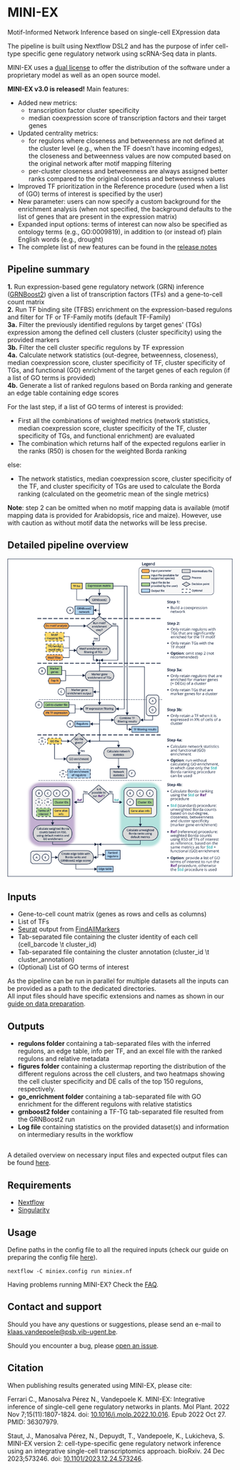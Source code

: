 # MINI-EX

Motif-Informed Network Inference based on single-cell EXpression data  

The pipeline is built using Nextflow DSL2 and has the purpose of infer cell-type specific gene regulatory network using scRNA-Seq data in plants.

MINI-EX uses a [dual license](https://github.com/VIB-PSB/MINI-EX/blob/main/LICENSE) to offer the distribution of the software under a proprietary model as well as an open source model.

**MINI-EX v3.0 is released!** Main features:
* Added new metrics:
  * transcription factor cluster specificity
  * median coexpression score of transcription factors and their target genes
* Updated centrality metrics:
  * for regulons where closeness and betweenness are not defined at the cluster level (e.g., when the TF doesn’t have incoming edges), the closeness and betweenness values are now computed based on the original network after motif mapping filtering
  * per-cluster closeness and betweenness are always assigned better ranks compared to the original closeness and betweenness values
* Improved TF prioritization in the Reference procedure (used when a list of (GO) terms of interest is specified by the user)
* New parameter: users can now specify a custom background for the enrichment analysis (when not specified, the background defaults to the list of genes that are present in the expression matrix)
* Expanded input options: terms of interest can now also be specified as ontology terms (e.g., GO:0009819), in addition to (or instead of) plain English words (e.g., drought)
* The complete list of new features can be found in the [release notes](https://github.com/VIB-PSB/MINI-EX/releases/tag/v3.0)

## Pipeline summary
**1\.** Run expression-based gene regulatory network (GRN) inference ([GRNBoost2](https://arboreto.readthedocs.io/en/latest/algorithms.html#grnboost2)) given a list of transcription factors (TFs) and a gene-to-cell count matrix<br/>
**2\.** Run TF binding site (TFBS) enrichment on the expression-based regulons and filter for TF or TF-Family motifs (default TF-Family)<br/>
**3a.** Filter the previously identified regulons by target genes' (TGs) expression among the defined cell clusters (cluster specificity) using the provided markers<br/>
**3b.** Filter the cell cluster specific regulons by TF expression<br/>
**4a.** Calculate network statistics (out-degree, betweenness, closeness), median coexpression score, cluster specificity of TF, cluster specificity of TGs, and functional (GO) enrichment of the target genes of each regulon (if a list of GO terms is provided)<br/>
**4b.** Generate a list of ranked regulons based on Borda ranking and generate an edge table containing edge scores

For the last step, if a list of GO terms of interest is provided:
- First all the combinations of weighted metrics (network statistics, median coexpression score, cluster specificity of the TF, cluster specificity of TGs, and functional enrichment) are evaluated
- The combination which returns half of the expected regulons earlier in the ranks (R50) is chosen for the weighted Borda ranking

else:
- The network statistics, median coexpression score, cluster specificity of the TF, and cluster specificity of TGs are used to calculate the Borda ranking (calculated on the geometric mean of the single metrics)

**Note**: step 2 can be omitted when no motif mapping data is available (motif mapping data is provided for Arabidopsis, rice and maize). However, use with caution as without motif data the networks will be less precise.

## Detailed pipeline overview

![MINI-EX_scheme](docs/MINI-EX_schema.png)

## Inputs
* Gene-to-cell count matrix (genes as rows and cells as columns)
* List of TFs
* [Seurat](https://satijalab.org/seurat/) output from [FindAllMarkers](https://www.rdocumentation.org/packages/Seurat/versions/3.1.2/topics/FindAllMarkers)
* Tab-separated file containing the cluster identity of each cell (cell_barcode \t cluster_id)
* Tab-separated file containing the cluster annotation (cluster_id \t cluster_annotation)
* (Optional) List of GO terms of interest

As the pipeline can be run in parallel for multiple datasets all the inputs can be provided as a path to the dedicated directories.  
All input files should have specific extensions and names as shown in our [guide on data preparation](docs/data_preparation.md).  

## Outputs
* **regulons folder** containing a tab-separated files with the inferred regulons, an edge table, info per TF, and an excel file with the ranked regulons and relative metadata
* **figures folder** containing a clustermap reporting the distribution of the different regulons across the cell clusters, and two heatmaps showing the cell cluster specificity and DE calls of the top 150 regulons, respectively. 
* **go_enrichment folder** containing a tab-separated file with GO enrichment for the different regulons with relative statistics
* **grnboost2 folder** containing a TF-TG tab-separated file resulted from the GRNBoost2 run
* **Log file** containing statistics on the provided dataset(s) and information on intermediary results in the workflow

##   
A detailed overview on necessary input files and expected output files can be found [here](example/).


## Requirements

* [Nextflow](https://www.nextflow.io/)
* [Singularity](https://sylabs.io/guides/3.0/user-guide/index.html)


## Usage

Define paths in the config file to all the required inputs (check our guide on preparing the config file [here](docs/configuration.md)).

```
nextflow -C miniex.config run miniex.nf
```
 
Having problems running MINI-EX? Check the [FAQ](docs/FAQ.md).


## Contact and support

Should you have any questions or suggestions, please send an e-mail to klaas.vandepoele@psb.vib-ugent.be.

Should you encounter a bug, please [open an issue](https://github.com/VIB-PSB/MINI-EX/issues).

## Citation

When publishing results generated using MINI-EX, please cite:

Ferrari C., Manosalva Pérez N., Vandepoele K. MINI-EX: Integrative inference of single-cell gene regulatory networks in plants. Mol Plant. 2022 Nov 7;15(11):1807-1824. doi: [10.1016/j.molp.2022.10.016](https://doi.org/10.1016/j.molp.2022.10.016). Epub 2022 Oct 27. PMID: 36307979.

Staut, J., Manosalva Pérez, N., Depuydt, T., Vandepoele, K., Lukicheva, S. MINI-EX version 2: cell-type-specific gene regulatory network inference using an integrative single-cell transcriptomics approach. bioRxiv. 24 Dec 2023;573246. doi: [10.1101/2023.12.24.573246](https://doi.org:10.1101/2023.12.24.573246).
